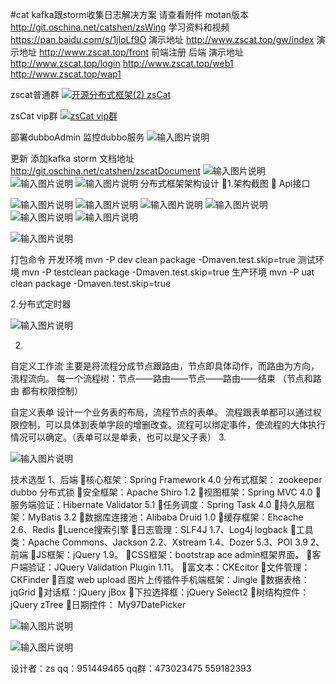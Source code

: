 #cat
kafka跟storm收集日志解决方案 请查看附件
motan版本  http://git.oschina.net/catshen/zsWing
学习资料和视频  https://pan.baidu.com/s/1jIoLf9O
演示地址  http://www.zscat.top/gw/index
演示地址  http://www.zscat.top/front
前端注册
后端 演示地址  http://www.zscat.top/login
http://www.zscat.top/web1
http://www.zscat.top/wap1


zscat普通群
<a target="_blank" href="//shang.qq.com/wpa/qunwpa?idkey=091b808b670b3f825b101f386ad6e0a7a0b1d7cef1f11a66120c866affcac80c"><img border="0" src="//pub.idqqimg.com/wpa/images/group.png" alt="开源分布式框架(2) zsCat" title="开源分布式框架(2) zsCat"></a>

zsCat vip群 
<a target="_blank" href="//shang.qq.com/wpa/qunwpa?idkey=3440b6c11bbf3562bf38ea117cad2573188f1158a15d5397e48b6d4eb48fe587"><img border="0" src="//pub.idqqimg.com/wpa/images/group.png" alt="zsCat vip群" title="zsCat vip群"></a>

部署dubboAdmin 监控dubbo服务
![输入图片说明](http://git.oschina.net/uploads/images/2017/0221/165923_17cb6ef1_134431.png "在这里输入图片标题")

更新
 添加kafka  storm
文档地址   http://git.oschina.net/catshen/zscatDocument
![输入图片说明](http://git.oschina.net/uploads/images/2016/1029/122812_c0278625_134431.png "在这里输入图片标题")
![输入图片说明](http://git.oschina.net/uploads/images/2016/1029/122847_c1c15724_134431.png "在这里输入图片标题")
![输入图片说明](http://git.oschina.net/uploads/images/2016/1029/122910_6eb4beec_134431.png "在这里输入图片标题")
          分布式框架架构设计
1.架构截图

Api接口  

![输入图片说明](http://git.oschina.net/uploads/images/2016/0226/013501_1f9f938e_134431.png "在这里输入图片标题")
![输入图片说明](http://git.oschina.net/uploads/images/2016/0226/013511_b180d076_134431.png "在这里输入图片标题")
![输入图片说明](http://git.oschina.net/uploads/images/2016/0226/013523_08038c7d_134431.png "在这里输入图片标题")
![输入图片说明](http://git.oschina.net/uploads/images/2016/0226/013534_c978b065_134431.png "在这里输入图片标题")
![输入图片说明](http://git.oschina.net/uploads/images/2016/0226/013544_d544ee61_134431.png "在这里输入图片标题")
![输入图片说明](http://git.oschina.net/uploads/images/2016/0226/013557_01273477_134431.png "在这里输入图片标题")

![输入图片说明](http://git.oschina.net/uploads/images/2016/0226/013608_4854e48f_134431.png "在这里输入图片标题")










打包命令 
开发环境  mvn -P dev clean package   -Dmaven.test.skip=true
测试环境  mvn -P testclean package   -Dmaven.test.skip=true
生产环境  mvn -P uat clean package   -Dmaven.test.skip=true



2.分布式定时器

![输入图片说明](http://git.oschina.net/uploads/images/2016/0226/013619_cbf3be05_134431.png "在这里输入图片标题")






2.


自定义工作流 主要是将流程分成节点跟路由，节点即具体动作，而路由为方向，流程流向。
每一个流程树：节点——路由——节点——路由——结束 （节点和路由 都有权限控制）




自定义表单  设计一个业务表的布局，流程节点的表单。
流程跟表单都可以通过权限控制，可以具体到表单字段的增删改查。流程可以绑定事件，使流程的大体执行情况可以确定。（表单可以是单表，也可以是父子表）
3.


![输入图片说明](http://git.oschina.net/uploads/images/2016/0226/013633_fd4a9e3e_134431.png "在这里输入图片标题")






技术选型
1、后端
核心框架：Spring Framework 4.0
       分布式框架： zookeeper dubbo 分布式锁
安全框架：Apache Shiro 1.2
视图框架：Spring MVC 4.0
服务端验证：Hibernate Validator 5.1
任务调度：Spring Task 4.0
持久层框架：MyBatis 3.2
数据库连接池：Alibaba Druid 1.0
缓存框架：Ehcache 2.6、Redis
Luence搜索引擎
日志管理：SLF4J 1.7、Log4j   logback
工具类：Apache Commons、Jackson 2.2、Xstream 1.4、Dozer 5.3、POI 3.9
2、前端
JS框架：jQuery 1.9。
CSS框架：bootstrap ace admin框架界面。
客户端验证：JQuery Validation Plugin 1.11。
富文本：CKEcitor
文件管理：CKFinder
百度 web upload 图片上传插件手机端框架：Jingle
数据表格：jqGrid
对话框：jQuery jBox
下拉选择框：jQuery Select2
树结构控件：jQuery zTree
日期控件： My97DatePicker






![输入图片说明](http://git.oschina.net/uploads/images/2016/0514/232902_d1be466f_134431.png "在这里输入图片标题")

![输入图片说明](http://git.oschina.net/uploads/images/2016/0514/232921_ff330f8c_134431.jpeg "在这里输入图片标题")





设计者：zs
qq：951449465
qq群：473023475 559182393